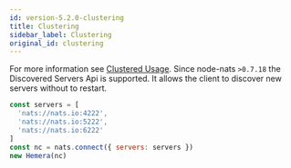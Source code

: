 ```yaml
---
id: version-5.2.0-clustering
title: Clustering
sidebar_label: Clustering
original_id: clustering
---
```


For more information see [Clustered Usage](https://github.com/nats-io/node-nats#clustered-usage). Since node-nats `>0.7.18` the Discovered Servers Api is supported. It allows the client to discover new servers without to restart.

```js
const servers = [
  'nats://nats.io:4222',
  'nats://nats.io:5222',
  'nats://nats.io:6222'
]
const nc = nats.connect({ servers: servers })
new Hemera(nc)
```
